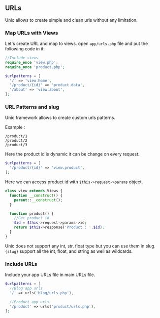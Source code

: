 ## URLs

  Unic allows to create simple and clean urls without any limitation.

### Map URLs with Views

  Let's create URL and map to views. open `app/urls.php` file and put the following code in it:

```php
//Include views
require_once 'view.php';
require_once 'product.php';

$urlpatterns = [
  '/' => 'view.home',
  '/product/{id}' => 'product.data',
  '/about' => 'view.about',
];
```

### URL Patterns and slug

  Unic framework allows to create custom urls patterns.

  Example :
```
/product/1
/product/2
/product/3
```

  Here the product id is dynamic it can be change on every request.

```php
$urlpatterns = [
  '/product/{id}' => 'view.product',
];
```

  Here we can access product id with `$this->request->params` object.

```php
class view extends Views {
  function __construct() {
    parent::__construct();
  }

  function product() {
    //Get product id
    $id = $this->request->params->id;
    return $this->response('Product : '.$id);
  }
}
```

  Unic does not support any int, str, float type but you can use them in slug. `{slug}` support all the int, float, and string as well as wildcards.


### Include URLs

  Include your app URLs file in main URLs file.

```php
$urlpatterns = [
  //Blog app urls
  '/' => urls('blog/urls.php'),

  //Product app urls
  '/product' => urls('product/urls.php'),
];
```

